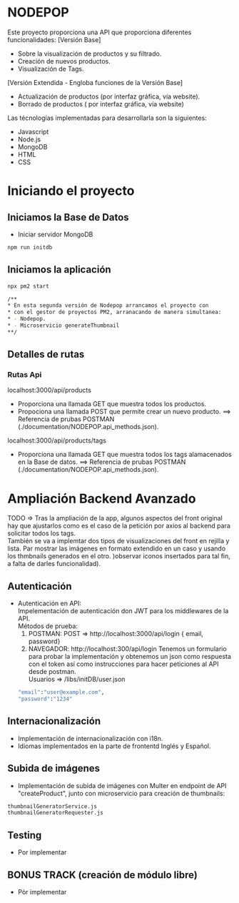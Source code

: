 # NODEPOP

Este proyecto proporciona una API que proporciona diferentes funcionalidades:
[Versión Base]
- Sobre la visualización de productos y su filtrado. 
- Creación de nuevos productos.
- Visualización de Tags.

[Versión Extendida - Engloba funciones de la Versión Base]
- Actualización de productos (por interfaz gráfica, vía website).
- Borrado de productos ( por interfaz gráfica, vía website)

Las técnologías implementadas para desarrollarla son la siguientes:
- Javascript
- Node.js
- MongoDB
- HTML
- CSS

# Iniciando el proyecto

## Iniciamos la Base de Datos
- Iniciar servidor MongoDB

```bash
npm run initdb
```

## Iniciamos la aplicación 

```bash
npx pm2 start

/**
* En esta segunda versión de Nodepop arrancamos el proyecto con
* con el gestor de proyectos PM2, arranacando de manera simultanea:
* - Nodepop.
* - Microservicio generateThumbnail 
**/
```

## Detalles de rutas

### Rutas Api

localhost:3000/api/products
 - Proporciona una llamada GET que muestra todos los productos.
 - Propociona una llamada POST que permite crear un nuevo producto.
    ==> Referencia de prubas POSTMAN (./documentation/NODEPOP.api_methods.json).

localhost:3000/api/products/tags
- Proporciona  una llamada GET que muestra todos los tags alamacenados en la Base de datos.
    ==> Referencia de prubas POSTMAN (./documentation/NODEPOP.api_methods.json).


# Ampliación Backend Avanzado
TODO => Tras la ampliación de la app, algunos aspectos del front original hay que ajustarlos como es el caso de la petición por axios al backend para solicitar todos los tags.<br>
También se va a implemtar dos tipos de visualizaciones del front en rejilla y lista. Par mostrar las imágenes en formato extendido en un caso y usando los thmbnails generados en el otro. )observar iconos  insertados para tal fin, a falta de darles funcionalidad).
## Autenticación
- Autenticación en API:<br>
    Impelementación de autenticación don JWT para los middlewares de la API.<br>
    Métodos de prueba:<br>
    1. POSTMAN: POST => http://localhost:3000/api/login { email, password}
    2. NAVEGADOR: http://localhost:300/api/login Tenemos un formulario para probar la implementación y obtenemos un json como respuesta con el token así como instrucciones para hacer peticiones al API desde postman.<br>
    Usuarios => /libs/initDB/user.json<br>
    ```bash
    "email":"user@example.com",
    "password":"1234"
    ```
    
## Internacionalización
- Implementación de internacionalización con i18n. 
- Idiomas implementados en la parte de frontentd Inglés y Español.

## Subida de imágenes
- Implementación de subida de imágenes con Multer en endpoint de API "createProduct", junto con microservicio para creación de thumbnails:
```bash
thumbnailGeneratorService.js
thumbnailGeneratorRequester.js
```
## Testing
- Por implementar
## BONUS TRACK (creación de módulo libre)
- Pòr implementar